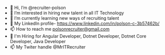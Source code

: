 - 👋 Hi, I’m @recruiter-polson
- 👀 I’m interested in hiring new talent in all IT Technology
- 🌱 I’m currently learning new ways of recruiting talent
- 💞️ My LinkedIn profile- https://www.linkedin.com/in/polson-c-3b57462b/
- 📫 How to reach me polsonrecruiter@gmail.com
- 👀 I'm Hiring for Angular Developer, Dotnet Developer, Dotnet Core Developer, Java Developer
- 📫 My Twiter handle @MrITRecruiter
<!---
recruiter-polson/recruiter-polson is a ✨ special ✨ repository because its `README.md` (this file) appears on your GitHub profile.
You can click the Preview link to take a look at your changes.
--->

